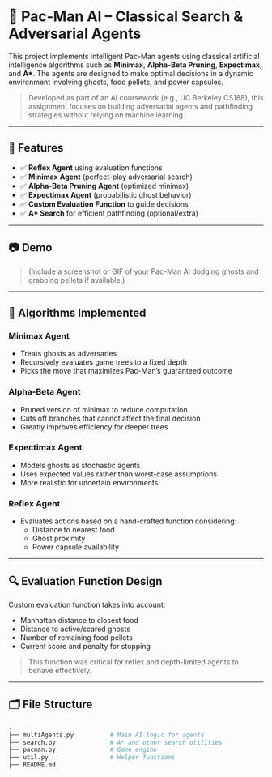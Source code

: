# 👾 Pac-Man AI – Classical Search & Adversarial Agents

This project implements intelligent Pac-Man agents using classical artificial intelligence algorithms such as **Minimax**, **Alpha-Beta Pruning**, **Expectimax**, and **A\***. The agents are designed to make optimal decisions in a dynamic environment involving ghosts, food pellets, and power capsules.

> Developed as part of an AI coursework (e.g., UC Berkeley CS188), this assignment focuses on building adversarial agents and pathfinding strategies without relying on machine learning.

---

## 🧩 Features

- ✅ **Reflex Agent** using evaluation functions
- ✅ **Minimax Agent** (perfect-play adversarial search)
- ✅ **Alpha-Beta Pruning Agent** (optimized minimax)
- ✅ **Expectimax Agent** (probabilistic ghost behavior)
- ✅ **Custom Evaluation Function** to guide decisions
- ✅ **A\* Search** for efficient pathfinding (optional/extra)

---

## 📷 Demo

> (Include a screenshot or GIF of your Pac-Man AI dodging ghosts and grabbing pellets if available.)

---

## 🧠 Algorithms Implemented

### Minimax Agent
- Treats ghosts as adversaries
- Recursively evaluates game trees to a fixed depth
- Picks the move that maximizes Pac-Man’s guaranteed outcome

### Alpha-Beta Agent
- Pruned version of minimax to reduce computation
- Cuts off branches that cannot affect the final decision
- Greatly improves efficiency for deeper trees

### Expectimax Agent
- Models ghosts as stochastic agents
- Uses expected values rather than worst-case assumptions
- More realistic for uncertain environments

### Reflex Agent
- Evaluates actions based on a hand-crafted function considering:
  - Distance to nearest food
  - Ghost proximity
  - Power capsule availability

---

## 🔍 Evaluation Function Design

Custom evaluation function takes into account:
- Manhattan distance to closest food
- Distance to active/scared ghosts
- Number of remaining food pellets
- Current score and penalty for stopping

> This function was critical for reflex and depth-limited agents to behave effectively.

---

## 🗂️ File Structure

```bash
.
├── multiAgents.py          # Main AI logic for agents
├── search.py               # A* and other search utilities
├── pacman.py               # Game engine
├── util.py                 # Helper functions
├── README.md
